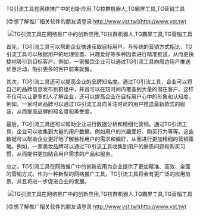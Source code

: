 TG引流工具在网络推广中的创新应用,TG拉群机器人,TG霸屏工具,TG营销工具

[😍想了解推广相关软件的朋友请登录 http://www.vst.tw](http://www.vst.tw)

 <center><img src="https://vst.tw/MP4/tuiguang/png/8.png" alt="TG引流工具在网络推广中的创新应用,TG拉群机器人,TG霸屏工具,TG营销工具"></center>

首先，TG引流工具可以帮助企业快速获取目标用户。与传统的营销方式相比，TG引流工具可以根据用户的地理位置、兴趣爱好等多种因素进行精准推送，从而更快捷地吸引到目标客户。例如，一家餐饮企业可以通过TG引流工具向周边用户推送优惠活动，吸引更多的客户前来就餐。

其次，TG引流工具还可以提高企业的品牌知名度。通过TG引流工具，企业可以将自己的品牌信息发布到群组中，并且可以在短时间内覆盖到大量的潜在客户。这样不仅可以让更多的人了解企业，还可以提高企业在目标用户心中的形象和认知度。例如，一家时尚品牌可以通过TG引流工具向关注时尚的用户推送最新款式的服装，从而提高品牌的知名度和美誉度。

最后，TG引流工具还可以帮助企业进行数据分析和精细化营销。通过TG引流工具，企业可以收集到大量的用户数据，例如用户的兴趣爱好、购买行为等等。这些数据可以帮助企业更好地了解目标用户的需求和偏好，从而进行更加精细的营销策略。例如，一家美妆品牌可以通过TG引流工具收集到用户的肤质问题和购买习惯，从而提供更加贴合用户需求的产品和服务。

总之，TG引流工具在网络推广中的创新应用为企业提供了更加精准、高效、全面的营销方式。作为一种新型的网络推广工具，TG引流工具将会有更广泛的应用前景，并且将进一步促进企业的发展。

 <center><img src="https://vst.tw/MP4/tuiguang/png/1.png" alt="TG引流工具在网络推广中的创新应用,TG拉群机器人,TG霸屏工具,TG营销工具"></center>

[😍想了解推广相关软件的朋友请登录 http://www.vst.tw](http://www.vst.tw)



